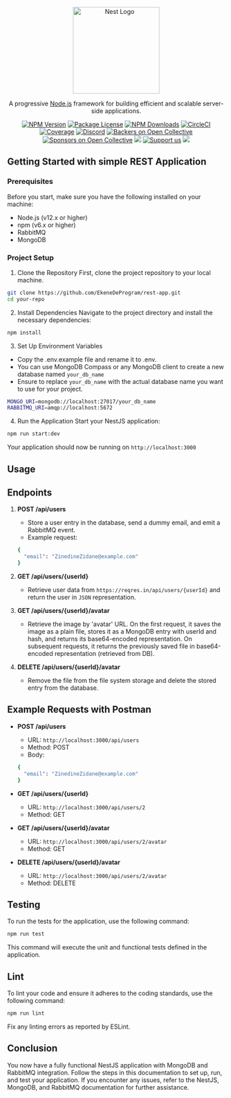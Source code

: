 <p align="center">
  <a href="http://nestjs.com/" target="blank"><img src="https://nestjs.com/img/logo-small.svg" width="200" alt="Nest Logo" /></a>
</p>

[circleci-image]: https://img.shields.io/circleci/build/github/nestjs/nest/master?token=abc123def456
[circleci-url]: https://circleci.com/gh/nestjs/nest

  <p align="center">A progressive <a href="http://nodejs.org" target="_blank">Node.js</a> framework for building efficient and scalable server-side applications.</p>
    <p align="center">
<a href="https://www.npmjs.com/~nestjscore" target="_blank"><img src="https://img.shields.io/npm/v/@nestjs/core.svg" alt="NPM Version" /></a>
<a href="https://www.npmjs.com/~nestjscore" target="_blank"><img src="https://img.shields.io/npm/l/@nestjs/core.svg" alt="Package License" /></a>
<a href="https://www.npmjs.com/~nestjscore" target="_blank"><img src="https://img.shields.io/npm/dm/@nestjs/common.svg" alt="NPM Downloads" /></a>
<a href="https://circleci.com/gh/nestjs/nest" target="_blank"><img src="https://img.shields.io/circleci/build/github/nestjs/nest/master" alt="CircleCI" /></a>
<a href="https://coveralls.io/github/nestjs/nest?branch=master" target="_blank"><img src="https://coveralls.io/repos/github/nestjs/nest/badge.svg?branch=master#9" alt="Coverage" /></a>
<a href="https://discord.gg/G7Qnnhy" target="_blank"><img src="https://img.shields.io/badge/discord-online-brightgreen.svg" alt="Discord"/></a>
<a href="https://opencollective.com/nest#backer" target="_blank"><img src="https://opencollective.com/nest/backers/badge.svg" alt="Backers on Open Collective" /></a>
<a href="https://opencollective.com/nest#sponsor" target="_blank"><img src="https://opencollective.com/nest/sponsors/badge.svg" alt="Sponsors on Open Collective" /></a>
  <a href="https://paypal.me/kamilmysliwiec" target="_blank"><img src="https://img.shields.io/badge/Donate-PayPal-ff3f59.svg"/></a>
    <a href="https://opencollective.com/nest#sponsor"  target="_blank"><img src="https://img.shields.io/badge/Support%20us-Open%20Collective-41B883.svg" alt="Support us"></a>
  <a href="https://twitter.com/nestframework" target="_blank"><img src="https://img.shields.io/twitter/follow/nestframework.svg?style=social&label=Follow"></a>
</p>
  <!--[![Backers on Open Collective](https://opencollective.com/nest/backers/badge.svg)](https://opencollective.com/nest#backer)
  [![Sponsors on Open Collective](https://opencollective.com/nest/sponsors/badge.svg)](https://opencollective.com/nest#sponsor)-->

## Getting Started with simple REST Application

### Prerequisites
Before you start, make sure you have the following installed on your machine:

* Node.js (v12.x or higher)
* npm (v6.x or higher)
* RabbitMQ
* MongoDB 

### Project Setup
1. Clone the Repository
First, clone the project repository to your local machine.
```bash
git clone https://github.com/EkeneDeProgram/rest-app.git
cd your-repo
```
2.  Install Dependencies
Navigate to the project directory and install the necessary dependencies:
```bash
npm install
```
3. Set Up Environment Variables
* Copy the .env.example file and rename it to .env.
* You can use MongoDB Compass or any MongoDB client to create a new database named `your_db_name`
* Ensure to replace `your_db_name` with the actual database name you want to use for your project.
```bash
MONGO_URI=mongodb://localhost:27017/your_db_name
RABBITMQ_URI=amqp://localhost:5672
```

4. Run the Application
Start your NestJS application:
```bash
npm run start:dev
```

Your application should now be running on `http://localhost:3000`

## Usage
## Endpoints

1. **POST /api/users**
    * Store a user entry in the database, send a dummy email, and emit a RabbitMQ event.
    * Example request:
    ```bash
    {
      "email": "ZinedineZidane@example.com"
    }
    ```
2. **GET /api/users/{userId}**
    * Retrieve user data from `https://reqres.in/api/users/{userId}` and return the user in `JSON` representation.

3. **GET /api/users/{userId}/avatar**
    * Retrieve the image by 'avatar' URL. On the first request, it saves the image as a plain file, stores it as a  MongoDB entry with userId and hash, and returns its base64-encoded representation. On subsequent requests, it returns the previously saved file in base64-encoded representation (retrieved from DB).

4. **DELETE /api/users/{userId}/avatar**
    * Remove the file from the file system storage and delete the stored entry from the database.

## Example Requests with Postman
* **POST /api/users**
  * URL: `http://localhost:3000/api/users`
  * Method: POST
  * Body:
  ```bash
  {
    "email": "ZinedineZidane@example.com"
  }
  ```

* **GET /api/users/{userId}**
  * URL: `http://localhost:3000/api/users/2`
  * Method: GET

* **GET /api/users/{userId}/avatar**
  * URL: `http://localhost:3000/api/users/2/avatar`
  * Method: GET

* **DELETE /api/users/{userId}/avatar**
  * URL: `http://localhost:3000/api/users/2/avatar`
  * Method: DELETE


## Testing
To run the tests for the application, use the following command:
```bash
npm run test
```
This command will execute the unit and functional tests defined in the application. 

## Lint
To lint your code and ensure it adheres to the coding standards, use the following command:
```bash
npm run lint
```
Fix any linting errors as reported by ESLint.

## Conclusion
You now have a fully functional NestJS application with MongoDB and RabbitMQ integration. Follow the steps in this documentation to set up, run, and test your application. If you encounter any issues, refer to the NestJS, MongoDB, and RabbitMQ documentation for further assistance.

